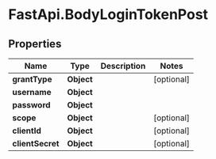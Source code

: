 # FastApi.BodyLoginTokenPost

## Properties
Name | Type | Description | Notes
------------ | ------------- | ------------- | -------------
**grantType** | **Object** |  | [optional] 
**username** | **Object** |  | 
**password** | **Object** |  | 
**scope** | **Object** |  | [optional] 
**clientId** | **Object** |  | [optional] 
**clientSecret** | **Object** |  | [optional] 
